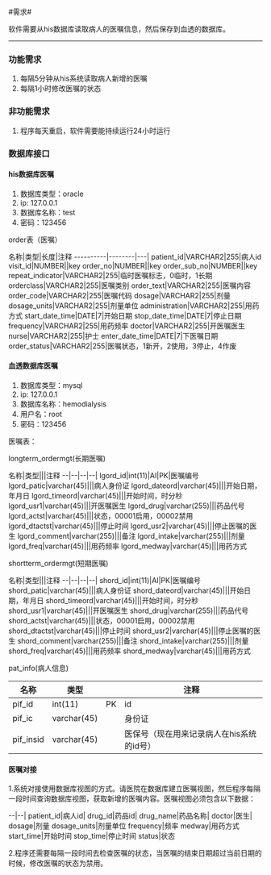 #需求#

软件需要从his数据库读取病人的医嘱信息，然后保存到血透的数据库。

----------

###  功能需求  ###

1. 每隔5分钟从his系统读取病人新增的医嘱
2. 每隔1小时修改医嘱的状态


### 非功能需求 ###

1. 程序每天重启，软件需要能持续运行24小时运行



### 数据库接口 ###

#### his数据库医嘱 ####

1. 数据库类型：oracle
2. ip: 127.0.0.1
2. 数据库名称：test
3. 密码：123456

order表（医嘱）

名称|类型|长度|注释
----------|--------|---|
patient_id|VARCHAR2|255|病人id
visit_id|NUMBER||key
order_no|NUMBER||key
order_sub_no|NUMBER||key
repeat_indicator|VARCHAR2|255|临时医嘱标志，0临时，1长期
orderclass|VARCHAR2|255|医嘱类别
order_text|VARCHAR2|255|医嘱内容
order_code|VARCHAR2|255|医嘱代码
dosage|VARCHAR2|255|剂量
dosage_units|VARCHAR2|255|剂量单位
administration|VARCHAR2|255|用药方式
start_date_time|DATE|7|开始日期
stop_date_time|DATE|7|停止日期
frequency|VARCHAR2|255|用药频率
doctor|VARCHAR2|255|开医嘱医生
nurse|VARCHAR2|255|护士
enter_date_time|DATE|7|下医嘱日期
order_status|VARCHAR2|255|医嘱状态，1新开，2使用，3停止，4作废


#### 血透数据库医嘱 ####

1. 数据库类型：mysql
2. ip: 127.0.0.1
2. 数据库名称：hemodialysis
3. 用户名：root
4. 密码：123456

医嘱表：

longterm_ordermgt(长期医嘱)

名称|类型|||注释
--|--|--|--|
lgord_id|int(11)|AI|PK|医嘱编号
lgord_patic|varchar(45)|||病人身份证
lgord_dateord|varchar(45)|||开始日期，年月日
lgord_timeord|varchar(45)|||开始时间，时分秒
lgord_usr1|varchar(45)|||开医嘱医生
lgord_drug|varchar(255)|||药品代号
lgord_actst|varchar(45)|||状态，00001启用，00002禁用
lgord_dtactst|varchar(45)|||停止时间
lgord_usr2|varchar(45)|||停止医嘱的医生
lgord_comment|varchar(255)|||备注
lgord_intake|varchar(255)|||剂量
lgord_freq|varchar(45)|||用药频率
lgord_medway|varchar(45)|||用药方式


shortterm_ordermgt(短期医嘱)

名称|类型|||注释
--|--|--|--|
shord_id|int(11)|AI|PK|医嘱编号
shord_patic|varchar(45)|||病人身份证
shord_dateord|varchar(45)|||开始日期，年月日
shord_timeord|varchar(45)|||开始时间，时分秒
shord_usr1|varchar(45)|||开医嘱医生
shord_drug|varchar(255)|||药品代号
shord_actst|varchar(45)|||状态，00001启用，00002禁用
shord_dtactst|varchar(45)|||停止时间
shord_usr2|varchar(45)|||停止医嘱的医生
shord_comment|varchar(255)|||备注
shord_intake|varchar(255)|||剂量
shord_freq|varchar(45)|||用药频率
shord_medway|varchar(45)|||用药方式



pat_info(病人信息)

名称|类型||注释
--|--|--|--|
pif_id|int(11)|PK|id
pif_ic|varchar(45)||身份证
pif_insid|varchar(45)||医保号（现在用来记录病人在his系统的id号）


#### 医嘱对接 ####

1.系统对接使用数据库视图的方式。请医院在数据库建立医嘱视图，然后程序每隔一段时间查询数据库视图，获取新增的医嘱内容。医嘱视图必须包含以下数据：

--|--|
patient_id|病人id|
drug_id|药品id|
drug_name|药品名称|
doctor|医生|
dosage|剂量
dosage_units|剂量单位
frequency|频率
medway|用药方式
start_time|开始时间
stop_time|停止时间
status|状态


2.程序还需要每隔一段时间去检查医嘱的状态，当医嘱的结束日期超过当前日期的时候，修改医嘱的状态为禁用。





		







